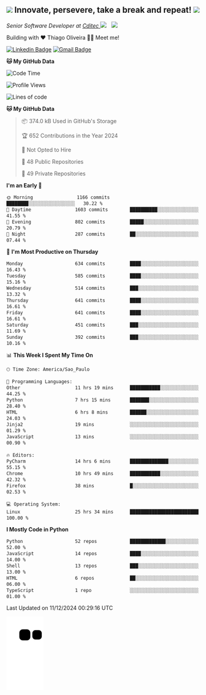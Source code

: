 <h2><img src="https://emojis.slackmojis.com/emojis/images/1531849430/4246/blob-sunglasses.gif?1531849430" width="30"/> Innovate, persevere, take a break and repeat! <img src="https://media.giphy.com/media/12oufCB0MyZ1Go/giphy.gif" width="50"></h2>
<img align='right' src="https://media.giphy.com/media/M9gbBd9nbDrOTu1Mqx/giphy.gif" width="230">
<p><em>Senior Software Developer at <a href="https://www.cditec.com.br/">Cditec
</a><img src="https://media.giphy.com/media/WUlplcMpOCEmTGBtBW/giphy.gif" width="30"> 
</em></p>



Building with ❤️ Thiago Oliveira 👋🏽 Meet me!

[![Linkedin Badge](https://img.shields.io/badge/-Thiago-blue?style=flat-square&logo=Linkedin&logoColor=white&link=https://www.linkedin.com/in/tgmarinho/)](https://www.linkedin.com/in/thiagoceconelo/) 
[![Gmail Badge](https://img.shields.io/badge/-thiceconelo@gmail.com-c14438?style=flat-square&logo=Gmail&logoColor=white&link=mailto:thiceconelo@gmail.com)](mailto:thiceconelo@gmail.com)

</em></p>

<!-- <span style="height ">
![Anurag's GitHub stats](https://github-readme-stats.vercel.app/api?username=arthurspk&show_icons=true&theme=tokyonight)
</span> -->

**🐱 My GitHub Data** 
<!--START_SECTION:waka-->
![Code Time](http://img.shields.io/badge/Code%20Time-2%2C262%20hrs%204%20mins-blue)

![Profile Views](http://img.shields.io/badge/Profile%20Views-0-blue)

![Lines of code](https://img.shields.io/badge/From%20Hello%20World%20I%27ve%20Written-5.2%20million%20lines%20of%20code-blue)

**🐱 My GitHub Data** 

> 📦 374.0 kB Used in GitHub's Storage 
 > 
> 🏆 652 Contributions in the Year 2024
 > 
> 🚫 Not Opted to Hire
 > 
> 📜 48 Public Repositories 
 > 
> 🔑 49 Private Repositories 
 > 
**I'm an Early 🐤** 

```text
🌞 Morning                1166 commits        ████████░░░░░░░░░░░░░░░░░   30.22 % 
🌆 Daytime                1603 commits        ██████████░░░░░░░░░░░░░░░   41.55 % 
🌃 Evening                802 commits         █████░░░░░░░░░░░░░░░░░░░░   20.79 % 
🌙 Night                  287 commits         ██░░░░░░░░░░░░░░░░░░░░░░░   07.44 % 
```
📅 **I'm Most Productive on Thursday** 

```text
Monday                   634 commits         ████░░░░░░░░░░░░░░░░░░░░░   16.43 % 
Tuesday                  585 commits         ████░░░░░░░░░░░░░░░░░░░░░   15.16 % 
Wednesday                514 commits         ███░░░░░░░░░░░░░░░░░░░░░░   13.32 % 
Thursday                 641 commits         ████░░░░░░░░░░░░░░░░░░░░░   16.61 % 
Friday                   641 commits         ████░░░░░░░░░░░░░░░░░░░░░   16.61 % 
Saturday                 451 commits         ███░░░░░░░░░░░░░░░░░░░░░░   11.69 % 
Sunday                   392 commits         ███░░░░░░░░░░░░░░░░░░░░░░   10.16 % 
```


📊 **This Week I Spent My Time On** 

```text
🕑︎ Time Zone: America/Sao_Paulo

💬 Programming Languages: 
Other                    11 hrs 19 mins      ███████████░░░░░░░░░░░░░░   44.25 % 
Python                   7 hrs 15 mins       ███████░░░░░░░░░░░░░░░░░░   28.40 % 
HTML                     6 hrs 8 mins        ██████░░░░░░░░░░░░░░░░░░░   24.03 % 
Jinja2                   19 mins             ░░░░░░░░░░░░░░░░░░░░░░░░░   01.29 % 
JavaScript               13 mins             ░░░░░░░░░░░░░░░░░░░░░░░░░   00.90 % 

🔥 Editors: 
PyCharm                  14 hrs 6 mins       ██████████████░░░░░░░░░░░   55.15 % 
Chrome                   10 hrs 49 mins      ███████████░░░░░░░░░░░░░░   42.32 % 
Firefox                  38 mins             █░░░░░░░░░░░░░░░░░░░░░░░░   02.53 % 

💻 Operating System: 
Linux                    25 hrs 34 mins      █████████████████████████   100.00 % 
```

**I Mostly Code in Python** 

```text
Python                   52 repos            █████████████░░░░░░░░░░░░   52.00 % 
JavaScript               14 repos            ████░░░░░░░░░░░░░░░░░░░░░   14.00 % 
Shell                    13 repos            ███░░░░░░░░░░░░░░░░░░░░░░   13.00 % 
HTML                     6 repos             ██░░░░░░░░░░░░░░░░░░░░░░░   06.00 % 
TypeScript               1 repo              ░░░░░░░░░░░░░░░░░░░░░░░░░   01.00 % 
```




 Last Updated on 11/12/2024 00:29:16 UTC
<!--END_SECTION:waka-->

![Snake animation](https://github.com/rafaballerini/rafaballerini/blob/output/github-contribution-grid-snake.svg)


<!---
ceconelo/ceconelo is a ✨ special ✨ repository because its `README.md` (this file) appears on your GitHub profile.
You can click the Preview link to take a look at your changes.
--->

